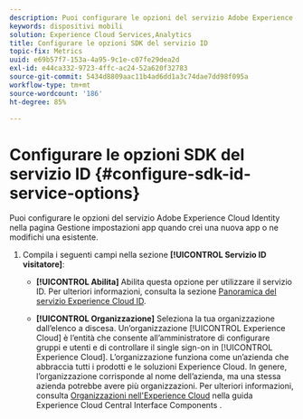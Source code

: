 ```yaml
---
description: Puoi configurare le opzioni del servizio Adobe Experience Platform Identity nella pagina Gestione impostazioni app quando crei una nuova app o ne modifichi una esistente.
keywords: dispositivi mobili
solution: Experience Cloud Services,Analytics
title: Configurare le opzioni SDK del servizio ID
topic-fix: Metrics
uuid: e69b57f7-153a-4a95-9c1e-c07fe29dea2d
exl-id: e44ca332-9723-4ffc-ac24-52a620f32783
source-git-commit: 5434d8809aac11b4ad6dd1a3c74dae7dd98f095a
workflow-type: tm+mt
source-wordcount: '186'
ht-degree: 85%

---
```


# Configurare le opzioni SDK del servizio ID {#configure-sdk-id-service-options}

Puoi configurare le opzioni del servizio Adobe Experience Cloud Identity nella pagina Gestione impostazioni app quando crei una nuova app o ne modifichi una esistente.

1. Compila i seguenti campi nella sezione **[!UICONTROL Servizio ID visitatore]**:

   * **[!UICONTROL Abilita]**
Abilita questa opzione per utilizzare il servizio ID. Per ulteriori informazioni, consulta la sezione [Panoramica del servizio Experience Cloud ID](https://experienceleague.adobe.com/docs/id-service/using/intro/overview.html?lang=it).

   * **[!UICONTROL Organizzazione]**
Seleziona la tua organizzazione dall’elenco a discesa.
Un’organizzazione [!UICONTROL Experience Cloud] è l’entità che consente all’amministratore di configurare gruppi e utenti e di controllare il single sign-on in [!UICONTROL Experience Cloud]. L’organizzazione funziona come un’azienda che abbraccia tutti i prodotti e le soluzioni Experience Cloud. In genere, l’organizzazione corrisponde al nome dell’azienda, ma una stessa azienda potrebbe avere più organizzazioni. Per ulteriori informazioni, consulta [Organizzazioni nell&#39;Experience Cloud](https://experienceleague.adobe.com/docs/core-services/interface/administration/organizations.html?lang=it) nella guida Experience Cloud Central Interface Components .
